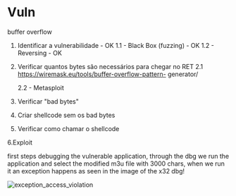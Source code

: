 # Vuln
buffer overflow

1. Identificar a vulnerabilidade - OK
	1.1 - Black Box (fuzzing) - OK
	1.2 - Reversing - OK
	
2. Verificar quantos bytes são necessários para chegar no RET
	2.1 
	https://wiremask.eu/tools/buffer-overflow-pattern-		generator/
	
	2.2 - Metasploit
	
3. Verificar "bad bytes"

4. Criar shellcode sem os bad bytes

5. Verificar como chamar o shellcode

6.Exploit

first steps debugging the vulnerable application, through the dbg we run the application and select the modified m3u file with 3000 chars, when we run it an exception happens as seen in the image of the x32 dbg!

![exception_access_violation](https://github.com/igusil/Vuln/assets/89313216/8e43e831-a6ef-4076-912f-db946d45f159)

